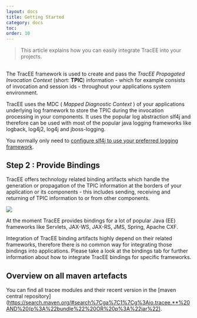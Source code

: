 ```yaml
---
layout: docs
title: Getting Started
category: docs
toc:
order: 10
---
```


> This article explains how you can easily integrate TracEE into your projects.

## 

The TracEE framework is used to create and pass the _TracEE Propagated Invocation Context_ (short: __TPIC__) information - which for example consists of invocation and session ids - throughout your applications system environment. 

TracEE uses the MDC ( _Mapped Diagnostic Context_ ) of your applications underlying log framework to store the TPIC during the invocation processing in your components. It uses the popular log abstraction slf4j and therefore can be used with most of the popular java logging frameworks like logback, log4j2, log4j and jboss-logging.

You normally only need to [configure slf4j to use your preferred logging framework](http://www.slf4j.org/manual.html#swapping).

## Step 2 : Provide Bindings
TracEE offers technology related binding artifacts which handle the generation or propagation of the TPIC information at the borders of your application or its components - this includes sending, receiving and returning of TPIC information to or from other components.

<img src="/assets/img/docs/gettingStarted_tpic_propagation.svg" />

At the moment TracEE provides bindings for a lot of popular Java (EE) frameworks like Servlets, JAX-WS, JAX-RS, JMS, Spring, Apache CXF.

Integration of TracEE binding artifacts highly depend on their related frameworks, therefore there is no common way for integrating those bindings into applications.
Please take a look at the bindings tab for further information about how to integrate TracEE bindings for specific frameworks.

## Overview on all maven artefacts
<!--- todo: find a way to determine last project version -->
You can find all tracee modules and their recent version in the [maven central repository](https://search.maven.org/#search%7Cga%7C1%7Cg%3Aio.tracee.**%20AND%20(p%3A%22bundle%22%20OR%20p%3A%22jar%22).
